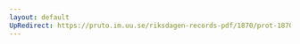```yaml
---
layout: default
UpRedirect: https://pruto.im.uu.se/riksdagen-records-pdf/1870/prot-1870--ak--427/prot-1870--ak--427_042.pdf
---
```

